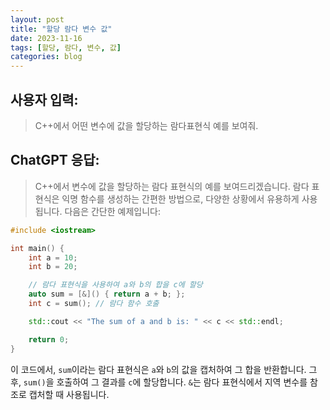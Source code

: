 ```yaml
---
layout: post
title: "할당 람다 변수 값"
date: 2023-11-16
tags: [할당, 람다, 변수, 값]
categories: blog
---
```


## 사용자 입력:
> C++에서 어떤 변수에 값을 할당하는 람다표현식 예를 보여줘.

## ChatGPT 응답:
> C++에서 변수에 값을 할당하는 람다 표현식의 예를 보여드리겠습니다. 람다 표현식은 익명 함수를 생성하는 간편한 방법으로, 다양한 상황에서 유용하게 사용됩니다. 다음은 간단한 예제입니다:

```cpp
#include <iostream>

int main() {
    int a = 10;
    int b = 20;

    // 람다 표현식을 사용하여 a와 b의 합을 c에 할당
    auto sum = [&]() { return a + b; };
    int c = sum(); // 람다 함수 호출

    std::cout << "The sum of a and b is: " << c << std::endl;

    return 0;
}
```

이 코드에서, `sum`이라는 람다 표현식은 `a`와 `b`의 값을 캡처하여 그 합을 반환합니다. 그 후, `sum()`을 호출하여 그 결과를 `c`에 할당합니다. `&`는 람다 표현식에서 지역 변수를 참조로 캡처할 때 사용됩니다.

